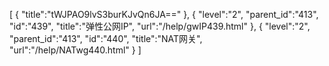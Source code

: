 [
	{
		"title":"tWJPAO9lvS3burKJvQn6JA=="
	},
	{
		"level":"2",
		"parent_id":"413",
		"id":"439",
		"title":"弹性公网IP",
		"url":"/help/gwIP439.html"
	},
	{
		"level":"2",
		"parent_id":"413",
		"id":"440",
		"title":"NAT网关",
		"url":"/help/NATwg440.html"
	}
]
